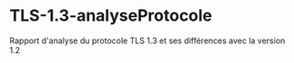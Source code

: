 # TLS-1.3-analyseProtocole
Rapport d'analyse du protocole TLS 1.3 et ses différences avec la version 1.2
